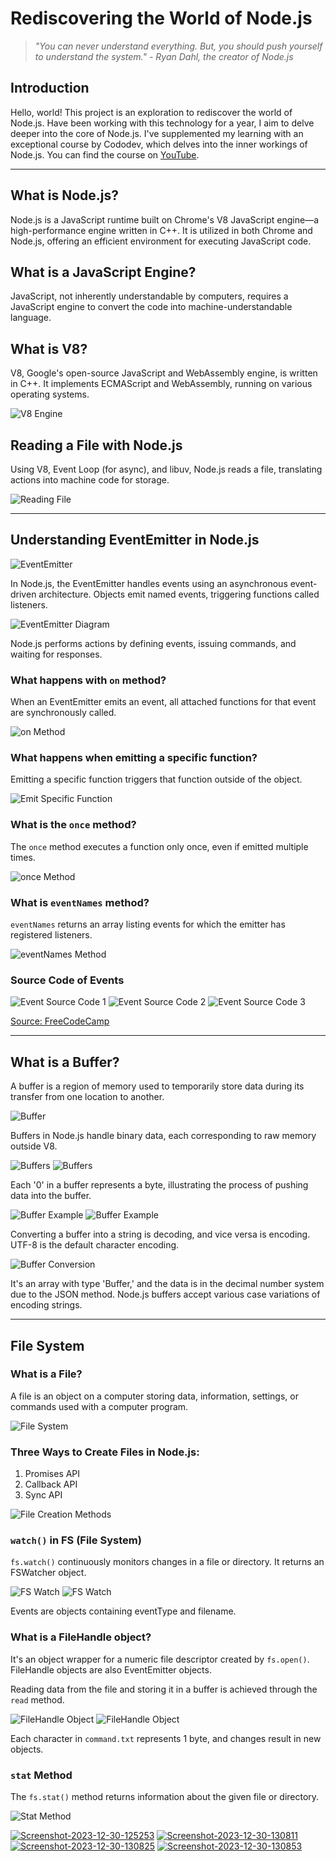# Rediscovering the World of Node.js

> *"You can never understand everything. But, you should push yourself to understand the system." - Ryan Dahl, the creator of Node.js*

## Introduction

Hello, world! This project is an exploration to rediscover the world of Node.js. Have been working with this technology for a year, I aim to delve deeper into the core of Node.js. I've supplemented my learning with an exceptional course by Cododev, which delves into the inner workings of Node.js. You can find the course on [YouTube](https://youtu.be/GVLw17FNZ3A).

---

## What is Node.js?

Node.js is a JavaScript runtime built on Chrome's V8 JavaScript engine—a high-performance engine written in C++. It is utilized in both Chrome and Node.js, offering an efficient environment for executing JavaScript code.

## What is a JavaScript Engine?

JavaScript, not inherently understandable by computers, requires a JavaScript engine to convert the code into machine-understandable language.

## What is V8?

V8, Google's open-source JavaScript and WebAssembly engine, is written in C++. It implements ECMAScript and WebAssembly, running on various operating systems.

![V8 Engine](https://i.ibb.co/gwVfN2j/Screenshot-2023-03-09-191358.png)

## Reading a File with Node.js

Using V8, Event Loop (for async), and libuv, Node.js reads a file, translating actions into machine code for storage.

![Reading File](https://i.ibb.co/GRtmMLD/Screenshot-2023-03-09-192317.png)

---

## Understanding EventEmitter in Node.js

![EventEmitter](https://i.ibb.co/Sm4ThP5/Screenshot-2023-03-16-221636.png)

In Node.js, the EventEmitter handles events using an asynchronous event-driven architecture. Objects emit named events, triggering functions called listeners.

![EventEmitter Diagram](https://i.ibb.co/c1dpq2t/Screenshot-2023-03-16-221742.png)

Node.js performs actions by defining events, issuing commands, and waiting for responses.

### What happens with `on` method?

When an EventEmitter emits an event, all attached functions for that event are synchronously called.

![on Method](https://i.ibb.co/hBnKRkv/Screenshot-2023-03-16-222108.png)

### What happens when emitting a specific function?

Emitting a specific function triggers that function outside of the object.

![Emit Specific Function](https://i.ibb.co/QNpkwXw/Screenshot-2023-03-16-222120.png)

### What is the `once` method?

The `once` method executes a function only once, even if emitted multiple times.

![once Method](https://i.ibb.co/MV3KKDP/Screenshot-2023-03-16-222137.png)

### What is `eventNames` method?

`eventNames` returns an array listing events for which the emitter has registered listeners.

![eventNames Method](https://i.ibb.co/Tc8TN1q/Screenshot-2023-03-16-222155.png)

### Source Code of Events

![Event Source Code 1](https://i.ibb.co/SvcWnBY/Screenshot-2023-03-16-222210.png)
![Event Source Code 2](https://i.ibb.co/nkfCB8Y/Screenshot-2023-03-16-222227.png)
![Event Source Code 3](https://i.ibb.co/HV4ZF5J/Screenshot-2023-03-16-222243.png)

[Source: FreeCodeCamp](https://www.freecodecamp.org/news/how-to-code-your-own-event-emitter-in-node-js-a-step-by-step-guide-e13b7e7908e1/)

---

## What is a Buffer?

A buffer is a region of memory used to temporarily store data during its transfer from one location to another.

![Buffer](https://i.ibb.co/r7T4NsD/Screenshot-2023-03-16-223705.png)

Buffers in Node.js handle binary data, each corresponding to raw memory outside V8.

![Buffers](https://i.ibb.co/52vNYkS/Screenshot-2023-03-16-223721.png)
![Buffers](https://i.ibb.co/ZTmFMCq/Screenshot-2023-03-16-223734.png)

Each '0' in a buffer represents a byte, illustrating the process of pushing data into the buffer.

![Buffer Example](https://i.ibb.co/6WhxBzs/Screenshot-2023-03-16-223800.png)
![Buffer Example](https://i.ibb.co/M73HN03/Screenshot-2023-03-16-223816.png)

Converting a buffer into a string is decoding, and vice versa is encoding. UTF-8 is the default character encoding.

![Buffer Conversion](https://i.ibb.co/tLb75Qb/Screenshot-2023-03-16-224500.png)

It's an array with type 'Buffer,' and the data is in the decimal number system due to the JSON method. Node.js buffers accept various case variations of encoding strings.

---

## File System

### What is a File?

A file is an object on a computer storing data, information, settings, or commands used with a computer program.

![File System](https://i.ibb.co/RHvMzn0/Screenshot-2023-12-30-130222.png)

### Three Ways to Create Files in Node.js:

1. Promises API
2. Callback API
3. Sync API

![File Creation Methods](https://i.ibb.co/G9ZYLpN/Screenshot-2023-03-09-135400.png)

### `watch()` in FS (File System)

`fs.watch()` continuously monitors changes in a file or directory. It returns an FSWatcher object.

![FS Watch](https://i.ibb.co/jLDDxxf/Screenshot-2023-03-09-142706.png)
![FS Watch](https://i.ibb.co/ydcLDCm/Screenshot-2023-03-09-142718.png)

Events are objects containing eventType and filename.

### What is a FileHandle object?

It's an object wrapper for a numeric file descriptor created by `fs.open()`. FileHandle objects are also EventEmitter objects.

Reading data from the file and storing it in a buffer is achieved through the `read` method.

![FileHandle Object](https://i.ibb.co/X3wCcbB/Screenshot-2023-03-09-143238.png)
![FileHandle Object](https://i.ibb.co/NrjQ05B/Screenshot-2023-03-09-143250.png)

Each character in `command.txt` represents 1 byte, and changes result in new objects.

### `stat` Method

The `fs.stat()` method returns information about the given file or directory.

![Stat Method](https://i.ibb.co/RHvMzn0/Screenshot-2023-12-30-130222.png)

[![Screenshot-2023-12-30-125253](https://i.ibb.co/Xxkv9ZC/Screenshot-2023-12-30-125253.png)](https://ibb.co/qYFPzMr)
[![Screenshot-2023-12-30-130811](https://i.ibb.co/wJFm453/Screenshot-2023-12-30-130811.png)](https://imgbb.com/)
[![Screenshot-2023-12-30-130825](https://i.ibb.co/mShxV2H/Screenshot-2023-12-30-130825.png)](https://imgbb.com/)
[![Screenshot-2023-12-30-130853](https://i.ibb.co/syDFHrR/Screenshot-2023-12-30-130853.png)](https://ibb.co/kQrh1FB)


